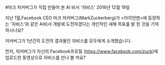 #마크 저커버그가 직접 만들어 본 AI 비서 '자비스'
2016년 12월 19일

지난 1월,Facebook CEO 마크 저커버그(MarkZuckerberg)가 <아이언맨>에
등장하는 '자비스'와 같은 AI비서 개발에 도전하겠다는 개인적인 새해 목표를 밝
힌 것을 기억하시나요?

저커버그가 1년간의 도전의 결과물인 자비스를 모두에게 소개했습니다.

먼저, 저커버그가 자신의 Facebook프로필
(<https://www.facebook.com/zuck>)에 업로드한 동영상으로 자비스를 만나 볼
까요?

